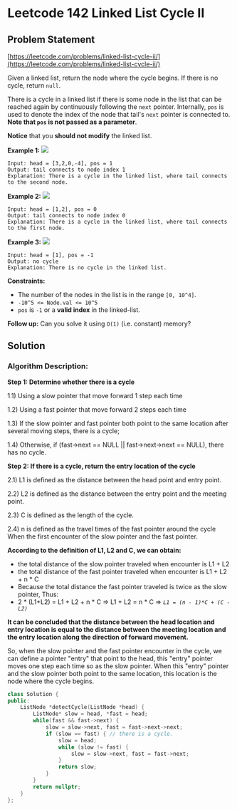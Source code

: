 # Leetcode 142 Linked List Cycle II

## Problem Statement

[https://leetcode.com/problems/linked-list-cycle-ii/](https://leetcode.com/problems/linked-list-cycle-ii/)

Given a linked list, return the node where the cycle begins. If there is no cycle, return `null`.

There is a cycle in a linked list if there is some node in the list that can be reached again by continuously following the `next` pointer. Internally, `pos` is used to denote the index of the node that tail's `next` pointer is connected to. **Note that `pos` is not passed as a parameter**.

**Notice** that you **should not modify** the linked list.

**Example 1:** ![](https://assets.leetcode.com/uploads/2018/12/07/circularlinkedlist.png)

```text
Input: head = [3,2,0,-4], pos = 1
Output: tail connects to node index 1
Explanation: There is a cycle in the linked list, where tail connects to the second node.
```

**Example 2:** ![](https://assets.leetcode.com/uploads/2018/12/07/circularlinkedlist_test2.png)

```text
Input: head = [1,2], pos = 0
Output: tail connects to node index 0
Explanation: There is a cycle in the linked list, where tail connects to the first node.
```

**Example 3:** ![](https://assets.leetcode.com/uploads/2018/12/07/circularlinkedlist_test3.png)

```text
Input: head = [1], pos = -1
Output: no cycle
Explanation: There is no cycle in the linked list.
```

**Constraints:**

* The number of the nodes in the list is in the range `[0, 10^4]`.
* `-10^5 <= Node.val <= 10^5`
* `pos` is `-1` or a **valid index** in the linked-list.

**Follow up:** Can you solve it using `O(1)` \(i.e. constant\) memory?

## Solution

### **Algorithm Description:**

**Step 1: Determine whether there is a cycle**

1.1\) Using a slow pointer that move forward 1 step each time

1.2\) Using a fast pointer that move forward 2 steps each time

1.3\) If the slow pointer and fast pointer both point to the same location after several moving steps, there is a cycle;

1.4\) Otherwise, if \(fast-&gt;next == NULL \|\| fast-&gt;next-&gt;next == NULL\), there has no cycle.

**Step 2: If there is a cycle, return the entry location of the cycle**

2.1\) L1 is defined as the distance between the head point and entry point.

2.2\) L2 is defined as the distance between the entry point and the meeting point.

2.3\) C is defined as the length of the cycle.

2.4\) n is defined as the travel times of the fast pointer around the cycle When the first encounter of the slow pointer and the fast pointer.

**According to the definition of L1, L2 and C, we can obtain:**

* the total distance of the slow pointer traveled when encounter is L1 + L2
* the total distance of the fast pointer traveled when encounter is L1 + L2 + n \* C
* Because the total distance the fast pointer traveled is twice as the slow pointer, Thus:
* 2 \* \(L1+L2\) = L1 + L2 + n \* C =&gt; L1 + L2 = n \* C =&gt; _`L1 = (n - 1)*C + (C - L2)`_

**It can be concluded that the distance between the head location and entry location is equal to the distance between the meeting location and the entry location along the direction of forward movement.**

So, when the slow pointer and the fast pointer encounter in the cycle, we can define a pointer "entry" that point to the head, this "entry" pointer moves one step each time so as the slow pointer. When this "entry" pointer and the slow pointer both point to the same location, this location is the node where the cycle begins.

```cpp
class Solution {
public:
    ListNode *detectCycle(ListNode *head) {
        ListNode* slow = head, *fast = head;
        while(fast && fast->next) {
            slow = slow->next, fast = fast->next->next;
            if (slow == fast) { // there is a cycle.
                slow = head;
                while (slow != fast) {
                    slow = slow->next, fast = fast->next;
                }
                return slow;
            }
        }
        return nullptr;
    }
};
```

